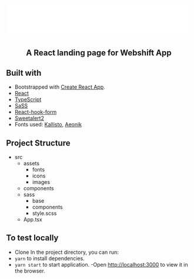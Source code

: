 <img src='./src/assets/icons/logo.svg' />

<center> <h2> A React landing page for Webshift App </h2></center>

## Built with

- Bootstrapped with [Create React App](https://github.com/facebook/create-react-app).
- [React](https://reactjs.org/)
- [TypeScript](https://www.typescriptlang.org/)
- [SaSS](https://sass-lang.com/)
- [React-hook-form](https://react-hook-form.com/)
- [Sweetalert2](https://sweetalert2.github.io/)
- Fonts used: [Kallisto](https://www.dfonts.org/fonts/kallisto-font/), [Aeonik](https://befonts.com/aeonik-font.html/)

## Project Structure

- src
  - assets
    - fonts
    - icons
    - images
  - components
  - sass
    - base
    - components
    - style.scss
  - App.tsx

## To test locally

- Clone
  In the project directory, you can run:
- `yarn` to install dependencies.
- `yarn start` to start application.
  -Open [http://localhost:3000](http://localhost:3000) to view it in the browser.
